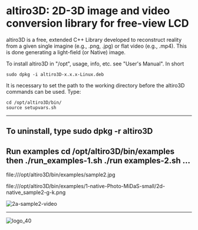 # altiro3D: 2D-3D image and video conversion library for free-view LCD

altiro3D is a free, extended C++ Library developed to reconstruct reality from a given
single imagine (e.g., .png, .jpg) or flat video (e.g., .mp4). This is done generating a
light-field (or Native) image.

To install altiro3D in "/opt", usage, info, etc. see "User's Manual". In short 

	sudo dpkg -i altiro3D-x.x.x-Linux.deb
It is necessary to set the path to the working directory before the altiro3D
commands can be used. Type:

	cd /opt/altiro3D/bin/
	source setupvars.sh
-------------------------------------------------
To uninstall, type
	sudo dpkg -r altiro3D
-------------------------------------------------
Run examples
	cd /opt/altiro3D/bin/examples
then
	./run_examples-1.sh
	./run examples-2.sh
	      ... 
-------------------------------------------------

file:///opt/altiro3D/bin/examples/sample2.jpg

file:///opt/altiro3D/bin/examples/1-native-Photo-MiDaS-small/2d-native_sample2-g-k.png

![2a-sample2-video](https://user-images.githubusercontent.com/84878752/226045600-1ccf40d2-79ad-4755-b818-ee9b7748bcf1.gif)

-------------------------------------------------

![logo_40](https://user-images.githubusercontent.com/84878752/224785497-60c3ef3c-f341-4485-8194-dcfae28c8bd3.png)
